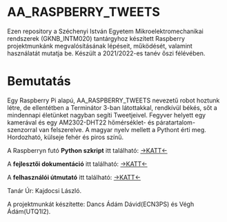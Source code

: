 # AA_RASPBERRY_TWEETS
Ezen repository a Széchenyi István Egyetem Mikroelektromechanikai rendszerek (GKNB_INTM020) tantárgyhoz készített Raspberry projektmunkánk megvalósításának lépéseit, működését, valamint használatát mutatja be. Készült a 2021/2022-es tanév őszi félévében. 


# **Bemutatás** 

Egy Raspberry Pi alapú, AA_RASPBERRY_TWEETS nevezetű robot hoztunk létre, de ellentétben a Terminátor 3-ban látottakkal, rendkívül békés, sőt a mindennapi életünket nagyban segíti Tweetjeivel. Fegyver helyett egy kamerával és egy AM2302-DHT22 hőmérséklet- és páratartalom-szenzorral van felszerelve. A magyar nyelv mellett a Pythont érti meg. Hordozható, külseje fehér és piros színű.

A Raspberryn futó **Python szkript** itt található: [->KATT<-](https://github.com/adam1557/AA_RASPBERRY_TWEETS/blob/main/Kód/python.py)


A **fejlesztői dokumentáció** itt található: [->KATT<-](https://github.com/adam1557/AA_RASPBERRY_TWEETS/wiki/Fejlesztői-dokumentáció)


A **felhasználói útmutató** itt található: [->KATT<-](https://github.com/adam1557/AA_RASPBERRY_TWEETS/wiki/Felhasználói-útmutató)




Tanár Úr: Kajdocsi László.


A projektmunkát készítette: Dancs Ádám Dávid(ECN3PS) és Végh Ádám(UTQ1I2). 
